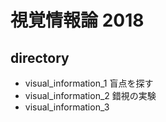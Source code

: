 # 視覚情報論 2018
## directory
* visual_information_1
	盲点を探す
* visual_information_2
	錯視の実験
* visual_information_3
